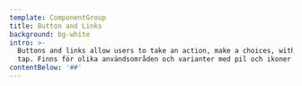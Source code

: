 ```yaml
---
template: ComponentGroup
title: Button and Links
background: bg-white
intro: >-
  Buttons and links allow users to take an action, make a choices, with a single
  tap. Finns för olika användsområden och varianter med pil och ikoner.
contentBelow: '##'
---
```


